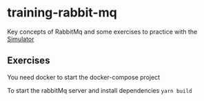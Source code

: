 # training-rabbit-mq

Key concepts of RabbitMq and some exercises to practice with the [Simulator](http://tryrabbitmq.com/)

## Exercises

You need docker to start the docker-compose project 

To start the rabbitMq server and install dependencies `yarn build` 
